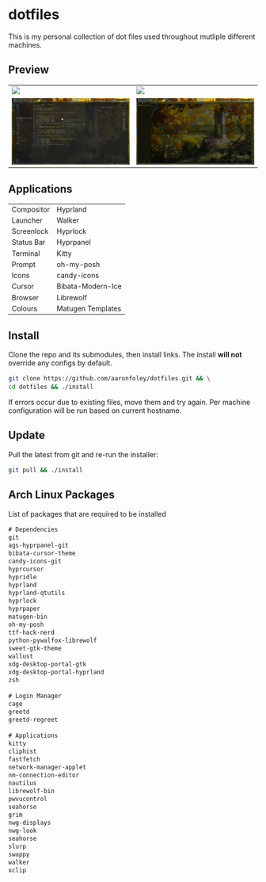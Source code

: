 # dotfiles

This is my personal collection of dot files used throughout mutliple different machines.

## Preview

<table>
  <tr>
    <td><img src="libs/img/preview/preview-desktop.png" width="400"/></td>
    <td><img src="libs/img/preview/preview-terminal.png" width="400"/></td>
  </tr>
  <tr>
    <td><img src="libs/img/preview/preview-editor.png" width="400"/></td>
    <td><img src="libs/img/preview/preview-browser.png" width="400"/></td>
  </tr>
</table>


## Applications

|            |                   |
|------------|-------------------|
| Compositor | Hyprland          |
| Launcher   | Walker            |
| Screenlock | Hyprlock          |
| Status Bar | Hyprpanel         |
| Terminal   | Kitty             |
| Prompt     | oh-my-posh        |
| Icons      | candy-icons       |
| Cursor     | Bibata-Modern-Ice |
| Browser    | Librewolf         |
| Colours    | Matugen Templates |

## Install

Clone the repo and its submodules, then install links.
The install **will not** override any configs by default.

```sh
git clone https://github.com/aaronfoley/dotfiles.git && \
cd dotfiles && ./install
```

If errors occur due to existing files, move them and try again.
Per machine configuration will be run based on current hostname.

## Update

Pull the latest from git and re-run the installer:

```sh
git pull && ./install
```

## Arch Linux Packages

List of packages that are required to be installed

```
# Dependencies
git
ags-hyprpanel-git
bibata-cursor-theme
candy-icons-git
hyprcursor
hypridle
hyprland
hyprland-qtutils
hyprlock
hyprpaper
matugen-bin
oh-my-posh
ttf-hack-nerd
python-pywalfox-librewolf
sweet-gtk-theme
wallust
xdg-desktop-portal-gtk
xdg-desktop-portal-hyprland
zsh

# Login Manager
cage
greetd
greetd-regreet

# Applications
kitty
cliphist
fastfetch
network-manager-applet
nm-connection-editor
nautilus
librewolf-bin
pwvucontrol
seahorse
grim
nwg-displays
nwg-look
seahorse
slurp
swappy
walker
xclip
```

